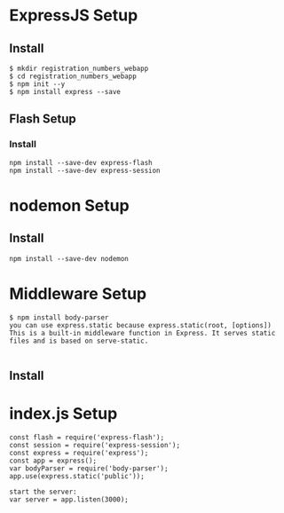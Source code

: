 # ExpressJS Setup

## Install

```
$ mkdir registration_numbers_webapp
$ cd registration_numbers_webapp
$ npm init --y
$ npm install express --save

```
## Flash Setup

### Install

```
npm install --save-dev express-flash
npm install --save-dev express-session
```
# nodemon Setup

## Install
```
npm install --save-dev nodemon
```
# Middleware Setup
```
$ npm install body-parser
you can use express.static because express.static(root, [options])
This is a built-in middleware function in Express. It serves static files and is based on serve-static.


```
## Install

# index.js Setup
```
const flash = require('express-flash');
const session = require('express-session');
const express = require('express');
const app = express();
var bodyParser = require('body-parser');
app.use(express.static('public'));
  ```

```
start the server:
var server = app.listen(3000);
```

